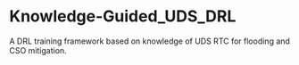 # Knowledge-Guided_UDS_DRL
A DRL training framework based on knowledge of UDS RTC for flooding and CSO mitigation.
